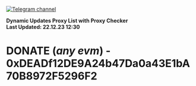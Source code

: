 [![Telegram channel](https://img.shields.io/endpoint?url=https://runkit.io/damiankrawczyk/telegram-badge/branches/master?url=https://t.me/n4z4v0d)](https://t.me/n4z4v0d) 

**Dynamic Updates Proxy List with Proxy Checker**  
**Last Updated: 22.12.23 12:30**

# DONATE (_any evm_) - 0xDEADf12DE9A24b47Da0a43E1bA70B8972F5296F2
